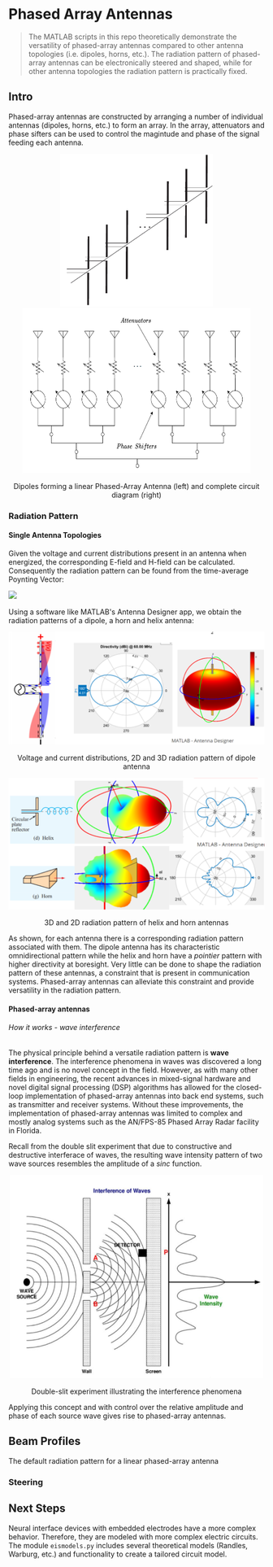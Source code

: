 # Phased Array Antennas
> The MATLAB scripts in this repo theoretically demonstrate the versatility of phased-array antennas compared to other antenna topologies (i.e. dipoles, horns, etc.).
> The radiation pattern of phased-array antennas can be electronically steered and shaped, while for other antenna topologies the radiation pattern is practically fixed.

## Intro

Phased-array antennas are constructed by arranging a number of individual antennas (dipoles, horns, etc.) to form an array. In the array, attenuators and phase sifters can be used to control the magintude and phase of the signal feeding each antenna.

<p align="center">
  <img src=pics/dipole_phased_array_antenna.png width="300" height="300">
  <img src=pics/phased_array_diagram.png  width="450" height="325">
</p>
<p align="center">
  Dipoles forming a linear Phased-Array Antenna (left) and complete circuit diagram (right)
</p>

### Radiation Pattern

#### Single Antenna Topologies

Given the voltage and current distributions present in an antenna when energized, the corresponding E-field and H-field can be calculated. Consequently the radiation pattern can be found from the time-average Poynting Vector:

<img src="https://render.githubusercontent.com/render/math?math=S_{av} = \frac{1}{2}  \mathbb{R} [\tilde{E} \times \tilde{H^*} ]">

<!-- $ S_{av} = \frac{1}{2}  \mathbb{R} [\tilde{E} \times \tilde{H^*} ] $ -->

Using a software like MATLAB's Antenna Designer app, we obtain the radiation patterns of a dipole, a horn and helix antenna:

<p align="center">
  <img src=pics/dipole_radiation.png>
</p>
<p align="center">
  Voltage and current distributions, 2D and 3D radiation pattern of dipole antenna
</p>
<p align="center">
  <img src=pics/helix_horn_radiation.png>
</p>
<p align="center">
  3D and 2D radiation pattern of helix and horn antennas
</p>

As shown, for each antenna there is a corresponding radiation pattern associated with them. The dipole antenna has its characteristic omnidirectional pattern while the helix and horn have a *pointier* pattern with higher directivity at boresight. Very little can be done to shape the radiation pattern of these antennas, a constraint that is present in communication systems. Phased-array antennas can alleviate this constraint and provide versatility in the radiation pattern.

#### Phased-array antennas
###### How it works - wave interference
The physical principle behind a versatile radiation pattern is **wave interference**. The interference phenomena in waves was discovered a long time ago and is no novel concept in the field. However, as with many other fields in engineering, the recent advances in mixed-signal hardware and novel digital signal processing (DSP) algorithms has allowed for the closed-loop implementation of phased-array antennas into back end systems, such as transmitter and receiver systems. Without these improvements, the implementation of phased-array antennas was limited to complex and mostly analog systems such as the AN/FPS-85 Phased Array Radar facility in Florida.

Recall from the double slit experiment that due to constructive and destructive interferace of waves, the resulting wave intensity pattern of two wave sources resembles the amplitude of a *sinc* function.

<p align="center">
  <img src=pics/wave_interferance.png width="500" height="400">
</p>
<p align="center">
  Double-slit experiment illustrating the interference phenomena
</p>

Applying this concept and with control over the relative amplitude and phase of each source wave gives rise to phased-array antennas.

## Beam Profiles

The default radiation pattern for a linear phased-array antenna

### Steering

## Next Steps

Neural interface devices with embedded electrodes have a more complex behavior. Therefore, they are modeled with more complex electric circuits. The module `eismodels.py` includes several theoretical models (Randles, Warburg, etc.) and functionality to create a tailored circuit model.
